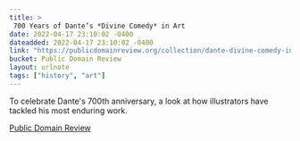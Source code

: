 ```yaml
---
title: > 
 700 Years of Dante’s *Divine Comedy* in Art
date: 2022-04-17 23:10:02 -0400
dateadded: 2022-04-17 23:10:02 -0400
link: "https://publicdomainreview.org/collection/dante-divine-comedy-in-art"
bucket: Public Domain Review
layout: urlnote
tags: ["history", "art"]
--- 
```

To celebrate Dante's 700th anniversary, a look at how illustrators have tackled his most enduring work.
 <!-- end excerpt --> 
<div class='bucket'><a class='internal-link' href='/buckets/public-domain-review'>Public Domain Review</a></div> 
